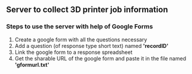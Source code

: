 ## Server to collect 3D printer job information

### Steps to use the server with help of Google Forms


1. Create a google form with all the questions necessary
2. Add a question (of response type short text) named **'recordID'**
2. Link the google form to a response spreadsheet
3. Get the sharable URL of the google form and paste it in the file named **'gformurl.txt'**
